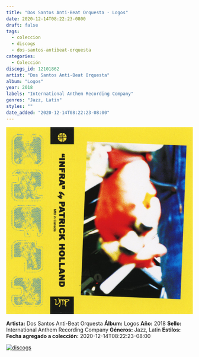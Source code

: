 ```yaml
---
title: "Dos Santos Anti-Beat Orquesta - Logos"
date: 2020-12-14T08:22:23-0800
draft: false
tags:
  - coleccion
  - discogs
  - dos-santos-antibeat-orquesta
categories:
  - Colección
discogs_id: 12101862
artist: "Dos Santos Anti-Beat Orquesta"
album: "Logos"
year: 2018
labels: "International Anthem Recording Company"
genres: "Jazz, Latin"
styles: ""
date_added: "2020-12-14T08:22:23-08:00"
---
```


![cover](image.jpeg (Dos Santos Anti-Beat Orquesta - Logos))

**Artista:** Dos Santos Anti-Beat Orquesta
**Álbum:** Logos
**Año:** 2018
**Sello:** International Anthem Recording Company
**Géneros:** Jazz, Latin
**Estilos:** 
**Fecha agregado a colección:** 2020-12-14T08:22:23-08:00

[![discogs](../../links/svg/discogs.png (discogs))](https://api.discogs.com/releases/12101862)

